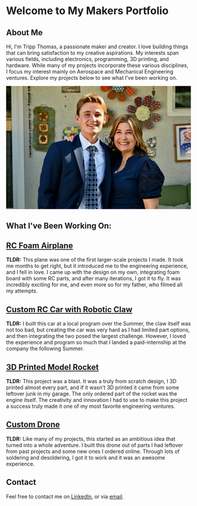 # Welcome to My Makers Portfolio

## About Me
Hi, I'm Tripp Thomas, a passionate maker and creator. I love building things that can bring satisfaction to my creative aspirations. My interests span various fields, including electronics, programming, 3D printing, and hardware. While many of my projects incorporate these various disciplines, I focus my interest mainly on Aerospace and Mechanical Engineering ventures. Explore my projects below to see what I've been working on.

![Profile Picture](./images/Headshot.jpeg)

## What I've Been Working On:


## [RC Foam Airplane](./plane.md)
**TLDR:** This plane was one of the first larger-scale projects I made. It took me months to get right, but it introduced me to the engineering experience, and I fell in love. I came up with the design on my own, integrating foam board with some RC parts, and after many iterations, I got it to fly. It was incredibly exciting for me, and even more so for my father, who filmed all my attempts. 

## [Custom RC Car with Robotic Claw](./car.md)
**TLDR:** I built this car at a local program over the Summer, the claw itself was not too bad, but creating the car was very hard as I had limited part options, and then integrating the two posed the largest challenge. However, I loved the experience and program so much that I landed a paid-internship at the company the following Summer. 

## [3D Printed Model Rocket](./rocket.md)
**TLDR:** This project was a blast. It was a truly from scratch design, I 3D printed almost every part, and if it wasn't 3D printed it came from some leftover junk in my garage. The only ordered part of the rocket was the engine itself. The creativity and innovation I had to use to make this project a success truly made it one of my most favorite engineering ventures.

## [Custom Drone](./drone.md)
**TLDR:** Like many of my projects, this started as an ambitious idea that turned into a whole adventure. I built this drone out of parts I had leftover from past projects and some new ones I ordered online. Through lots of soldering and desoldering, I got it to work and it was an awesome experience.


## Contact
Feel free to contact me on [LinkedIn](your_linkedin_profile), or via [email](mailto:geraldrtripp@gmail.com).


